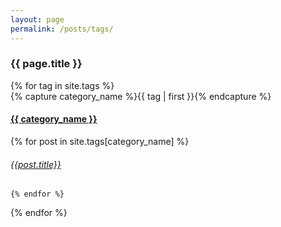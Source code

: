 ```yaml
---
layout: page
permalink: /posts/tags/
---
```



<h3>  {{ page.title }} </h3>

<div id="tags">
{% for tag in site.tags %}
  <div class="tag-box" >
    {% capture category_name %}{{ tag | first }}{% endcapture %}
    <div id="#{{ category_name | slugize }}"></div>
    <h4 class="tag-head"><a href="{{ site.baseurl }}/posts/tags/{{ category_name }}">{{ category_name }}</a></h4>
    <a name="{{ category_name | slugize }}"></a>
     {% for post in site.tags[category_name] %}
    <article class="center">
      <h6 ><a href="{{ site.baseurl }}{{ post.url }}">{{post.title}}</a></h6>
    </article>


    {% endfor %}

  </div>
{% endfor %}
</div>


